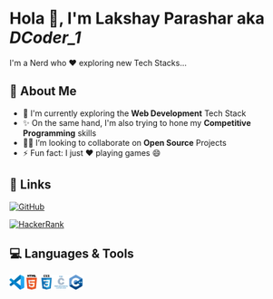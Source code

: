# Hola 👋, I'm Lakshay Parashar aka _DCoder_1_

I'm a Nerd who ❤ exploring new Tech Stacks...

## 🚀 About Me

- 🌱 I'm currently exploring the **Web Development** Tech Stack
- ✨ On the same hand, I'm also trying to hone my **Competitive Programming** skills
- 👯‍♂️ I’m looking to collaborate on **Open Source** Projects
- ⚡ Fun fact: I just ❤ playing games 😄

## 🔗 Links

[![GitHub](https://img.shields.io/badge/GitHub-100000?style=for-the-badge&logo=github&logoColor=white)](https://github.com/DCoder-1)

[![HackerRank](https://img.shields.io/badge/-Hackerrank-2EC866?style=for-the-badge&logo=HackerRank&logoColor=white)](https://www.hackerrank.com/DCoder_1)

## 💻 Languages & Tools

<img align="left" alt="Visual Studio Code" width="26px" src="https://raw.githubusercontent.com/github/explore/80688e429a7d4ef2fca1e82350fe8e3517d3494d/topics/visual-studio-code/visual-studio-code.png" />
<img align="left" alt="HTML5" width="26px" src="https://raw.githubusercontent.com/github/explore/80688e429a7d4ef2fca1e82350fe8e3517d3494d/topics/html/html.png" />
<img align="left" alt="CSS3" width="26px" src="https://raw.githubusercontent.com/github/explore/80688e429a7d4ef2fca1e82350fe8e3517d3494d/topics/css/css.png" />
<img align="left" alt="C" width="26px" src="https://raw.githubusercontent.com/github/explore/f3e22f0dca2be955676bc70d6214b95b13354ee8/topics/c/c.png" />
<img align="left" alt="C++" width="26px" src="https://raw.githubusercontent.com/github/explore/f3e22f0dca2be955676bc70d6214b95b13354ee8/topics/cpp/cpp.png" />
